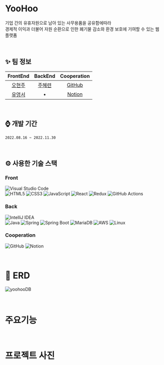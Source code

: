 # YooHoo
기업 간의 유휴자원으로 남아 있는 사무용품을 공유함에따라 <br>
경제적 이익과 더불어 자원 순환으로 인한 폐기물 감소와 환경 보호에 기여할 수 있는 웹 플랫폼

<br>

## ✨ 팀 정보
| FrontEnd | BackEnd | Cooperation |
| :------------: | :-------------: | :-------------: |
| [오현주](https://github.com/OhHyeonJu0415)  | [주혜련](https://github.com/object1997428)  | [GitHub](https://github.com/SW-Project-Yoo-Hoo)
| [유영서](https://github.com/hanb613)  |    •   | [Notion](https://grand-coriander-b99.notion.site/YooHoo-9e0a14cf262a4b2ab40fa80f9c916d8b?pvs=4)

<br>

## ⌚ 개발 기간
`2022.08.16 ~ 2022.11.30`

<br>

## ⚙️ 사용한 기술 스택 
### Front <br>
![Visual Studio Code](https://img.shields.io/badge/Visual%20Studio%20Code-0078d7.svg?style=for-the-badge&logo=visual-studio-code&logoColor=white) <br>
![HTML5](https://img.shields.io/badge/html5-%23E34F26.svg?style=for-the-badge&logo=html5&logoColor=white)
![CSS3](https://img.shields.io/badge/css3-%231572B6.svg?style=for-the-badge&logo=css3&logoColor=white)
![JavaScript](https://img.shields.io/badge/javascript-%23323330.svg?style=for-the-badge&logo=javascript&logoColor=%23F7DF1E)
![React](https://img.shields.io/badge/react-%2320232a.svg?style=for-the-badge&logo=react&logoColor=%2361DAFB)
![Redux](https://img.shields.io/badge/redux-%23593d88.svg?style=for-the-badge&logo=redux&logoColor=white)
![GitHub Actions](https://img.shields.io/badge/github%20actions-%232671E5.svg?style=for-the-badge&logo=githubactions&logoColor=white)


### Back <br>
![IntelliJ IDEA](https://img.shields.io/badge/IntelliJIDEA-000000.svg?style=for-the-badge&logo=intellij-idea&logoColor=white) <br> 
![Java](https://img.shields.io/badge/JAVA-007396?style=for-the-badge&logo=java&logoColor=white)
![Spring](https://img.shields.io/badge/spring-%236DB33F.svg?style=for-the-badge&logo=spring&logoColor=white)
![Spring Boot](https://img.shields.io/badge/SpringBoot-6DB33F?style=for-the-badge&logo=SpringBoot&logoColor=white)
![MariaDB](https://img.shields.io/badge/MariaDB-003545?style=for-the-badge&logo=mariadb&logoColor=white)
![AWS](https://img.shields.io/badge/AWS-%23FF9900.svg?style=for-the-badge&logo=amazon-aws&logoColor=white)
![Linux](https://img.shields.io/badge/Linux-FCC624?style=for-the-badge&logo=linux&logoColor=black) 


### Cooperation <br>
![GitHub](https://img.shields.io/badge/github-%23121011.svg?style=for-the-badge&logo=github&logoColor=white)
![Notion](https://img.shields.io/badge/Notion-%23000000.svg?style=for-the-badge&logo=notion&logoColor=white)

<br>

# 💬 ERD
![yoohooDB](https://github.com/SW-Project-Yoo-Hoo/YooHoo/assets/71408968/50c6f12c-c047-4651-a068-45060916a2af)
  
<br>

# 주요기능

<br>

# 프로젝트 사진
  
